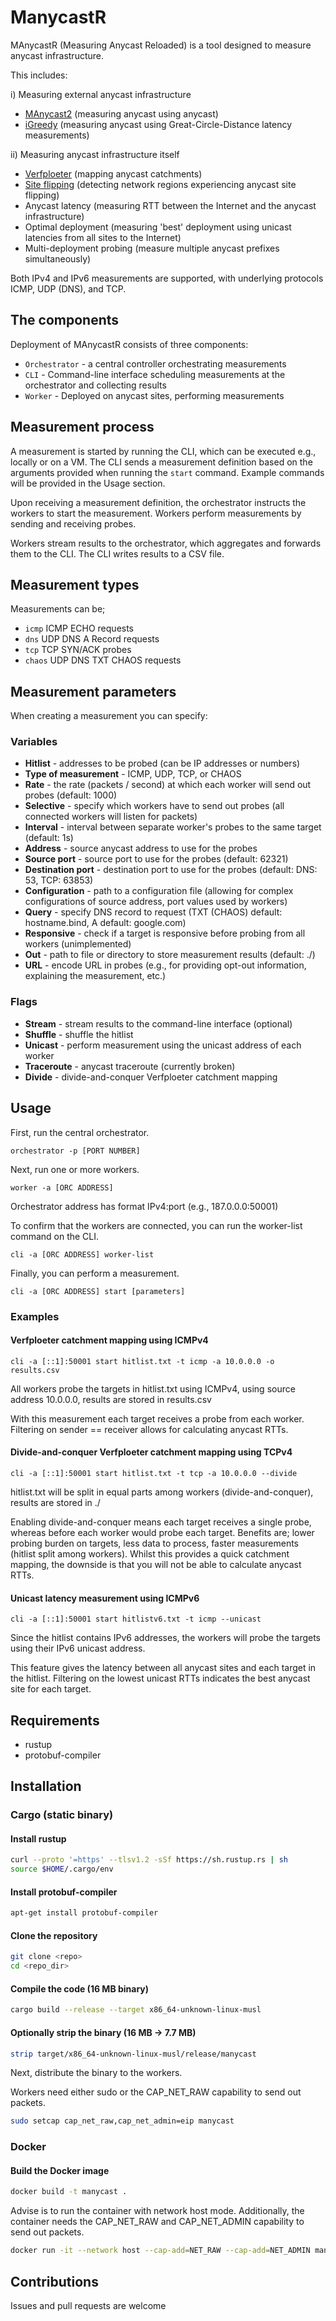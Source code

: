 # ManycastR

MAnycastR (Measuring Anycast Reloaded) is a tool designed to measure anycast infrastructure.

This includes:

i) Measuring external anycast infrastructure
* [MAnycast2](https://www.sysnet.ucsd.edu/sysnet/miscpapers/manycast2-imc20.pdf) (measuring anycast using anycast)
* [iGreedy](https://anycast.telecom-paristech.fr/assets/papers/JSAC-16.pdf) (measuring anycast using Great-Circle-Distance latency measurements)

ii) Measuring anycast infrastructure itself
* [Verfploeter](https://ant.isi.edu/~johnh/PAPERS/Vries17b.pdf) (mapping anycast catchments)
* [Site flipping]() (detecting network regions experiencing anycast site flipping)
* Anycast latency (measuring RTT between the Internet and the anycast infrastructure)
* Optimal deployment (measuring 'best' deployment using unicast latencies from all sites to the Internet)
* Multi-deployment probing (measure multiple anycast prefixes simultaneously)

Both IPv4 and IPv6 measurements are supported, with underlying protocols ICMP, UDP (DNS), and TCP.

## The components

Deployment of MAnycastR consists of three components:
* `Orchestrator` - a central controller orchestrating measurements
* `CLI` - Command-line interface scheduling measurements at the orchestrator and collecting results
* `Worker` - Deployed on anycast sites, performing measurements

## Measurement process

A measurement is started by running the CLI, which can be executed e.g., locally or on a VM.
The CLI sends a measurement definition based on the arguments provided when running the `start` command.
Example commands will be provided in the Usage section.

Upon receiving a measurement definition, the orchestrator instructs the workers to start the measurement.
Workers perform measurements by sending and receiving probes.

Workers stream results to the orchestrator, which aggregates and forwards them to the CLI.
The CLI writes results to a CSV file.

## Measurement types
Measurements can be;
* `icmp` ICMP ECHO requests
* `dns` UDP DNS A Record requests
* `tcp` TCP SYN/ACK probes
* `chaos` UDP DNS TXT CHAOS requests

## Measurement parameters

When creating a measurement you can specify:

### Variables
* **Hitlist** - addresses to be probed (can be IP addresses or numbers)
* **Type of measurement** - ICMP, UDP, TCP, or CHAOS
* **Rate** - the rate (packets / second) at which each worker will send out probes (default: 1000)
* **Selective** - specify which workers have to send out probes (all connected workers will listen for packets)
* **Interval** - interval between separate worker's probes to the same target (default: 1s)
* **Address** - source anycast address to use for the probes
* **Source port** - source port to use for the probes (default: 62321)
* **Destination port** - destination port to use for the probes (default: DNS: 53, TCP: 63853)
* **Configuration** - path to a configuration file (allowing for complex configurations of source address, port values used by workers)
* **Query** - specify DNS record to request (TXT (CHAOS) default: hostname.bind, A default: google.com)
* **Responsive** - check if a target is responsive before probing from all workers (unimplemented)
* **Out** - path to file or directory to store measurement results (default: ./)
* **URL** - encode URL in probes (e.g., for providing opt-out information, explaining the measurement, etc.)

### Flags
* **Stream** - stream results to the command-line interface (optional)
* **Shuffle** - shuffle the hitlist
* **Unicast** - perform measurement using the unicast address of each worker
* **Traceroute** - anycast traceroute (currently broken)
* **Divide** - divide-and-conquer Verfploeter catchment mapping

## Usage

First, run the central orchestrator.
```
orchestrator -p [PORT NUMBER]
```

Next, run one or more workers.
```
worker -a [ORC ADDRESS]
```
Orchestrator address has format IPv4:port (e.g., 187.0.0.0:50001)

To confirm that the workers are connected, you can run the worker-list command on the CLI.
```
cli -a [ORC ADDRESS] worker-list
```

Finally, you can perform a measurement.
```
cli -a [ORC ADDRESS] start [parameters]
```

### Examples

#### Verfploeter catchment mapping using ICMPv4

```
cli -a [::1]:50001 start hitlist.txt -t icmp -a 10.0.0.0 -o results.csv
```

All workers probe the targets in hitlist.txt using ICMPv4, using source address 10.0.0.0, results are stored in results.csv

With this measurement each target receives a probe from each worker.
Filtering on sender == receiver allows for calculating anycast RTTs.

#### Divide-and-conquer Verfploeter catchment mapping using TCPv4

```
cli -a [::1]:50001 start hitlist.txt -t tcp -a 10.0.0.0 --divide
```

hitlist.txt will be split in equal parts among workers (divide-and-conquer), results are stored in ./

Enabling divide-and-conquer means each target receives a single probe, whereas before each worker would probe each target.
Benefits are; lower probing burden on targets, less data to process, faster measurements (hitlist split among workers).
Whilst this provides a quick catchment mapping, the downside is that you will not be able to calculate anycast RTTs.

#### Unicast latency measurement using ICMPv6

```
cli -a [::1]:50001 start hitlistv6.txt -t icmp --unicast
```

Since the hitlist contains IPv6 addresses, the workers will probe the targets using their IPv6 unicast address.

This feature gives the latency between all anycast sites and each target in the hitlist.
Filtering on the lowest unicast RTTs indicates the best anycast site for each target.

## Requirements

* rustup
* protobuf-compiler

## Installation

### Cargo (static binary)

#### Install rustup
```bash
curl --proto '=https' --tlsv1.2 -sSf https://sh.rustup.rs | sh
source $HOME/.cargo/env
```

#### Install protobuf-compiler
```bash
apt-get install protobuf-compiler
```

#### Clone the repository
```bash
git clone <repo>
cd <repo_dir>
```

#### Compile the code (16 MB binary)
```bash
cargo build --release --target x86_64-unknown-linux-musl
```

#### Optionally strip the binary (16 MB -> 7.7 MB)
```bash
strip target/x86_64-unknown-linux-musl/release/manycast
```

Next, distribute the binary to the workers.

Workers need either sudo or the CAP_NET_RAW capability to send out packets.
```bash
sudo setcap cap_net_raw,cap_net_admin=eip manycast
```

### Docker

#### Build the Docker image
```bash
docker build -t manycast .
```

Advise is to run the container with network host mode.
Additionally, the container needs the CAP_NET_RAW and CAP_NET_ADMIN capability to send out packets.
```bash
docker run -it --network host --cap-add=NET_RAW --cap-add=NET_ADMIN manycast
```

## Contributions

Issues and pull requests are welcome
